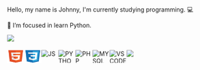   Hello, my name is Johnny, I'm currently studying programming. 💻

 🐍 I’m focused in learn Python.

<div align="left">
  <a href="https://github.com/Jhow189">
    <img height="150em" src="https://github-readme-stats.vercel.app/api/top-langs/?username=Jhow189&layout=compact&langs_count=12&theme=tokyonight&exclude_repo=pandas-notebook,proconsult-mvc,netflix-data" />
  </a>
</div>

<div align="left" valign="top"><br>
  <img align="left" alt="HTML" height="30" width="40" src="https://raw.githubusercontent.com/devicons/devicon/master/icons/html5/html5-original.svg" />
  <img align="left" alt="CSS" height="30" width="40" src="https://raw.githubusercontent.com/devicons/devicon/master/icons/css3/css3-original.svg" />
  <img align="left" alt="JS" height="30" width="40" src="https://cdn.jsdelivr.net/gh/devicons/devicon/icons/javascript/javascript-original.svg" />
  <img align="left" alt="PYTHON" height="30" width="40" src="https://cdn.jsdelivr.net/gh/devicons/devicon/icons/python/python-original.svg" />
  <img align="left" alt="PHP" height="30" width="40" src="https://cdn.jsdelivr.net/gh/devicons/devicon/icons/php/php-original.svg" />
  <img align="left" alt="MYSQL" height="30" width="40" src="https://cdn.jsdelivr.net/gh/devicons/devicon/icons/mysql/mysql-original.svg" />
  <img align="left" alt="VSCODE" height="30" width="40" src="https://cdn.jsdelivr.net/gh/devicons/devicon/icons/vscode/vscode-original.svg" />
</div>

<div align="left">
  <a href="https://www.linkedin.com/in/johnny-alves-b64674161/?original_referer=" target="_blank">
    <img src="https://img.shields.io/badge/-LinkedIn-%230077B5?style=for-the-badge&logo=linkedin&logoColor=white" target="_blank" />
  </a> 
</div>
